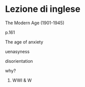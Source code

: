 # Lezione di inglese

The Modern Age  (1901-1945)

p.161

The age of anxiety  

uenasyness

disorientation

why?
1. WWI & W
<!--stackedit_data:
eyJoaXN0b3J5IjpbMTgwMDY3MDU0N119
-->
